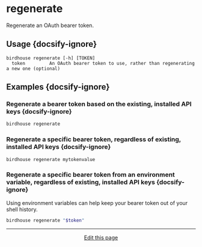 # regenerate
Regenerate an OAuth bearer token.

## Usage {docsify-ignore}
```
birdhouse regenerate [-h] [TOKEN] 
  token         An OAuth bearer token to use, rather than regenerating a new one (optional)
```

## Examples {docsify-ignore}

### Regenerate a bearer token based on the existing, installed API keys {docsify-ignore}
```bash
birdhouse regenerate
```

### Regenerate a specific bearer token, regardless of existing, installed API keys {docsify-ignore}
```bash
birdhouse regenerate mytokenvalue
```

### Regenerate a specific bearer token from an environment variable, regardless of existing, installed API keys {docsify-ignore}
Using environment variables can help keep your bearer token out of your shell history.
```bash
birdhouse regenerate "$token"
```

<hr>
<div style="text-align:center">
	<a class="edit-link" href="https://github.com/wcarhart/wcarhart.github.io/docs/_404.md" target="_blank"><i class="fas fa-edit"></i> Edit this page</a>
</div>